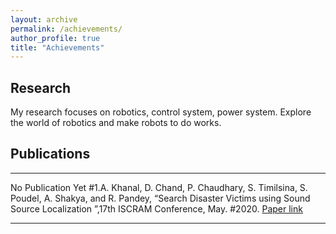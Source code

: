 ```yaml
---
layout: archive
permalink: /achievements/
author_profile: true
title: "Achievements"
---
```


## Research
My research focuses on robotics, control system, power system. Explore the world of robotics and make robots to do works.
## Publications
----------------
No Publication Yet
#1.A. Khanal, D. Chand, P. Chaudhary, S. Timilsina, S. Poudel, A. Shakya, and R. Pandey, “Search Disaster Victims using Sound Source Localization ”,17th ISCRAM Conference, May. #2020. [Paper link](https://www.researchgate.net/publication/349690004_Search_Disaster_Victims_using_Sound_Source_Localization)
 
----------------
  
